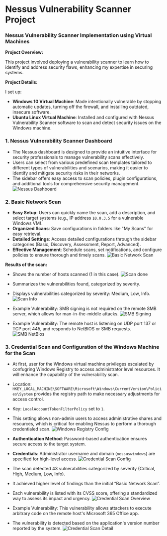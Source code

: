 # Nessus Vulnerability Scanner Project
### Nessus Vulnerability Scanner Implementation using Virtual Machines

**Project Overview:**

This project involved deploying a vulnerability scanner to learn how to identify and address security flaws, enhancing my expertise in securing systems.

**Project Details:**

I set up:

- **Windows 10 Virtual Machine**: Made intentionally vulnerable by stopping automatic updates, turning off the firewall, and installing outdated, insecure software.
- **Ubuntu Linux Virtual Machine**: Installed and configured with Nessus Vulnerability Scanner software to scan and detect security issues on the Windows machine.

### 1. Nessus Vulnerability Scanner Dashboard
- The Nessus dashboard is designed to provide an intuitive interface for security professionals to manage vulnerability scans effectively.
- Users can select from various predefined scan templates tailored to different types of vulnerabilities and scenarios, making it easier to identify and mitigate security risks in their networks.
- The sidebar offers easy access to scan policies, plugin configurations, and additional tools for comprehensive security management.
![Nessus Dashboard](https://github.com/0xFroggi/NessusProject/blob/main/images/nessus%20dashboard.png?raw=true)

### 2. Basic Network Scan 
- **Easy Setup**: Users can quickly name the scan, add a description, and select target systems (e.g., IP address `10.0.3.5` for a vulnerable Windows VM).
- **Organized Scans**: Save configurations in folders like "My Scans" for easy retrieval.
- **Detailed Settings**: Access detailed configurations through the sidebar categories (Basic, Discovery, Assessment, Report, Advanced).
- **Effective Management**: Schedule scans, set notifications, and configure policies to ensure thorough and timely scans.
![Basic Network Scan](https://github.com/0xFroggi/NessusProject/blob/main/images/initial%20scan%20-%20basic.png?raw=true)

**Results of the scan:**

- Shows the number of hosts scanned (1 in this case).
![Scan done](https://github.com/0xFroggi/NessusProject/blob/main/images/initial%20scan%20done.png?raw=true)

- Summarizes the vulnerabilities found, categorized by severity.
- Displays vulnerabilities categorized by severity: Medium, Low, Info.
![Scan Info](https://github.com/0xFroggi/NessusProject/blob/main/images/initial%20scan%20info.png?raw=true)

- Example Vulnerability: SMB signing is not required on the remote SMB server, which allows for man-in-the-middle attacks.
![SMB Signing](https://github.com/0xFroggi/NessusProject/blob/main/images/initial%20scan%20smb%20details.png?raw=true)

- Example Vulnerability: The remote host is listening on UDP port 137 or TCP port 445, and responds to NetBIOS or SMB requests.
![SMB NetBios](https://github.com/0xFroggi/NessusProject/blob/main/images/initial%20scan%20netbios%20details.png?raw=true)


### 3. Credential Scan and Configuration of the Windows Machine for the Scan
- At first, user for the Windows virtual machine privileges escalated by confugring Windows Registry to access administrator level resources. It will enhance the capability of the vulnerability scan.
- Location: `HKEY_LOCAL_MACHINE\SOFTWARE\Microsoft\Windows\CurrentVersion\Policies\System` provides the registry path to make necessary adjustments for access control.
- Key: `LocalAccountTokenFilterPolicy` set to `1`.
- This setting allows non-admin users to access administrative shares and resources, which is critical for enabling Nessus to perform a thorough credentialed scan.
![Windows Registry Config](https://github.com/0xFroggi/NessusProject/blob/main/images/allow%20non%20admins%20to%20access%20resources.png?raw=true)

- **Authentication Method**: Password-based authentication ensures secure access to the target system.
- **Credentials**: Administrator username and domain (`nessuswindows`) are specified for high-level access.
![Credential Scan Config](https://github.com/0xFroggi/NessusProject/blob/main/images/configure%20credentials.png?raw=true)

- The scan detected 43 vulnerabilities categorized by severity (Critical, High, Medium, Low, Info).
- It achieved higher level of findings than the initial “Basic Network Scan”.
- Each vulnerability is listed with its CVSS score, offering a standardized way to assess its impact and urgency.
![Credential Scan Overview](https://github.com/0xFroggi/NessusProject/blob/main/images/credential%20scan%20-%20overwiew.png?raw=true)

- Example Vulnerability: This vulnerability allows attackers to execute arbitrary code on the remote host's Microsoft 365 Office app.
- The vulnerability is detected based on the application's version number reported by the system.
![Credential Scan Detail](https://github.com/0xFroggi/NessusProject/blob/main/images/crendential%20scan%20-%20critical%20details.png?raw=true)



